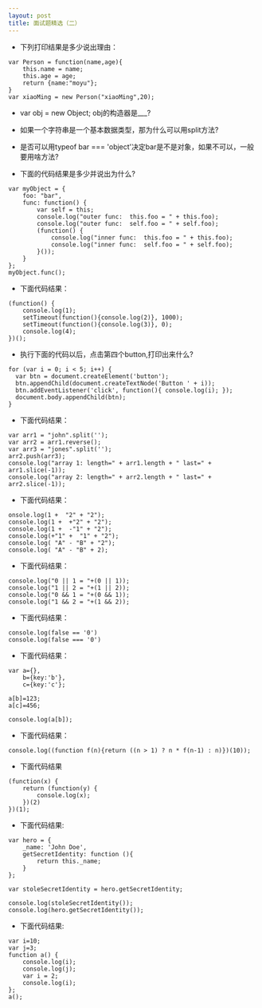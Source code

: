 ```yaml
---
layout: post
title: 面试题精选（二）
---
```


- 下列打印结果是多少说出理由：

```
var Person = function(name,age){
    this.name = name;
    this.age = age;
    return {name:"moyu"};
}
var xiaoMing = new Person("xiaoMing",20);
```

- var obj = new Object; obj的构造器是___?

- 如果一个字符串是一个基本数据类型，那为什么可以用split方法?

- 是否可以用typeof bar === 'object'决定bar是不是对象，如果不可以，一般要用啥方法?


- 下面的代码结果是多少并说出为什么?

```
var myObject = {
    foo: "bar",
    func: function() {
        var self = this;
        console.log("outer func:  this.foo = " + this.foo);
        console.log("outer func:  self.foo = " + self.foo);
        (function() {
            console.log("inner func:  this.foo = " + this.foo);
            console.log("inner func:  self.foo = " + self.foo);
        }());
    }
};
myObject.func();
```


- 下面代码结果：

```
(function() {
    console.log(1); 
    setTimeout(function(){console.log(2)}, 1000); 
    setTimeout(function(){console.log(3)}, 0); 
    console.log(4);
})();
```

- 执行下面的代码以后，点击第四个button,打印出来什么?

```
for (var i = 0; i < 5; i++) {
  var btn = document.createElement('button');
  btn.appendChild(document.createTextNode('Button ' + i));
  btn.addEventListener('click', function(){ console.log(i); });
  document.body.appendChild(btn);
}
```

- 下面代码结果：

```
var arr1 = "john".split('');
var arr2 = arr1.reverse();
var arr3 = "jones".split('');
arr2.push(arr3);
console.log("array 1: length=" + arr1.length + " last=" + arr1.slice(-1));
console.log("array 2: length=" + arr2.length + " last=" + arr2.slice(-1));
```

- 下面代码结果：

```
onsole.log(1 +  "2" + "2");
console.log(1 +  +"2" + "2");
console.log(1 +  -"1" + "2");
console.log(+"1" +  "1" + "2");
console.log( "A" - "B" + "2");
console.log( "A" - "B" + 2);
```

- 下面代码结果：

```
console.log("0 || 1 = "+(0 || 1));
console.log("1 || 2 = "+(1 || 2));
console.log("0 && 1 = "+(0 && 1));
console.log("1 && 2 = "+(1 && 2));
```

- 下面代码结果：

```
console.log(false == '0')
console.log(false === '0')
```

- 下面代码结果：

```
var a={},
    b={key:'b'},
    c={key:'c'};

a[b]=123;
a[c]=456;

console.log(a[b]);
```

- 下面代码结果：

```
console.log((function f(n){return ((n > 1) ? n * f(n-1) : n)})(10));
```


- 下面代码结果

```
(function(x) {
    return (function(y) {
        console.log(x);
    })(2)
})(1);
```

- 下面代码结果:

```
var hero = {
    _name: 'John Doe',
    getSecretIdentity: function (){
        return this._name;
    }
};

var stoleSecretIdentity = hero.getSecretIdentity;

console.log(stoleSecretIdentity());
console.log(hero.getSecretIdentity());
```

- 下面代码结果:

```
var i=10;  
var j=3;  
function a() {  
    console.log(i);
    console.log(j); 
    var i = 2;  
    console.log(i);
};  
a();  
```
